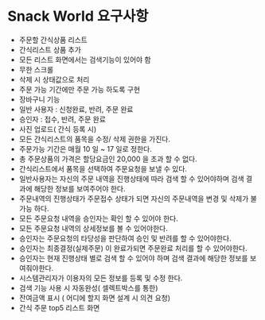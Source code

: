 # Snack World 요구사항
- 주문할 간식상품 리스트
- 간식리스트 상품 추가
- 모든 리스트 화면에서는 검색기능이 있어야 함
- 무한 스크롤
- 삭제 시 상태값으로 처리
- 주문 가능 기간에만 주문 가능 하도록 구현
- 장바구니 기능
- 일반 사용자 : 신청완료,  반려,  주문 완료
- 승인자 : 접수, 반려,  주문 완료
- 사진 업로드(  간식 등록 시)
- 모든 간식리스트의 품목을 수정/  삭제 권한을 가진다.
- 주문가능 기간은 매월 10 일 ~ 17 일로 정한다.
- 총 주문상품의 가격은 할당요금인 20,000    을 초과 할 수 없다.
- 간식리스트에서 품목을 선택하여 주문요청을 보낼 수 있다.
- 일반사용자는 자신의 주문 내역을 진행상태에 따라 검색 할 수 있어야하며 검색 결과에 해당한 정보를 보여주어야 한다.
- 주문내역의 진행상태가 주문접수 상태가 되면 자신의 주문내역을 변경 및 삭제가 불가능 하다.
- 모든 주문요청 내역을 승인자는 확인 할 수 있어야 한다.
- 모든 주문요청 내역의 상세정보를 볼 수 있어야한다.
- 승인자는 주문요청의 타당성을 판단하여 승인 및 반려를 할 수 있어야한다.
- 승인자는 최종결정(실제주문)      이 완료가되면 주문완료 처리를 할 수 있어야한다.
- 승인자는 현재 진행상태 별로 검색 할 수 있어야 하며 검색 결과에 해당한 정보를 보여줘야한다.
- 시스템관리자가 이용자의 모든 정보를 등록 및 수정 한다.
- 검색 기능 사용 시 자동완성( 셀렉트박스를 통한)
- 잔여금액 표시 (      어디에 할지 화면 설계 시 의견 요청)
- 간식 주문 top5 리스트 화면